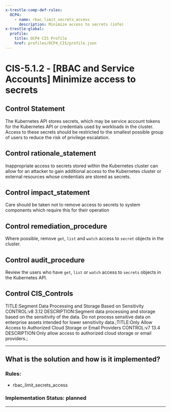 ```yaml
---
x-trestle-comp-def-rules:
  OCP4:
    - name: rbac_limit_secrets_access
      description: Minimize access to secrets (info)
x-trestle-global:
  profile:
    title: OCP4 CIS Profile
    href: profiles/OCP4_CIS/profile.json
---
```


# CIS-5.1.2 - \[RBAC and Service Accounts\] Minimize access to secrets

## Control Statement

The Kubernetes API stores secrets, which may be service account tokens for the Kubernetes API or credentials used by workloads in the cluster. Access to these secrets should be restricted to the smallest possible group of users to reduce the risk of privilege escalation.

## Control rationale_statement

Inappropriate access to secrets stored within the Kubernetes cluster can allow for an attacker to gain additional access to the Kubernetes cluster or external resources whose credentials are stored as secrets.

## Control impact_statement

Care should be taken not to remove access to secrets to system components which require this for their operation

## Control remediation_procedure

Where possible, remove `get`, `list` and `watch` access to `secret` objects in the cluster.

## Control audit_procedure

Review the users who have `get`, `list` or `watch` access to `secrets` objects in the Kubernetes API.

## Control CIS_Controls

TITLE:Segment Data Processing and Storage Based on Sensitivity CONTROL:v8 3.12 DESCRIPTION:Segment data processing and storage based on the sensitivity of the data. Do not process sensitive data on enterprise assets intended for lower sensitivity data.;TITLE:Only Allow Access to Authorized Cloud Storage or Email Providers CONTROL:v7 13.4 DESCRIPTION:Only allow access to authorized cloud storage or email providers.;

______________________________________________________________________

## What is the solution and how is it implemented?

<!-- For implementation status enter one of: implemented, partial, planned, alternative, not-applicable -->

<!-- Note that the list of rules under ### Rules: is read-only and changes will not be captured after assembly to JSON -->

<!-- Add control implementation description here for control: CIS-5.1.2 -->

### Rules:

  - rbac_limit_secrets_access

### Implementation Status: planned

______________________________________________________________________
